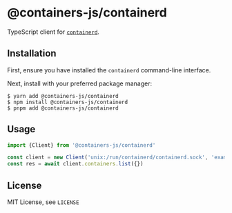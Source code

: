 # @containers-js/containerd

TypeScript client for [`containerd`](https://github.com/containerd/containerd).

## Installation

First, ensure you have installed the `containerd` command-line interface.

Next, install with your preferred package manager:

```shell
$ yarn add @containers-js/containerd
$ npm install @containers-js/containerd
$ pnpm add @containers-js/containerd
```

## Usage

```typescript
import {Client} from '@containers-js/containerd'

const client = new Client('unix:/run/containerd/containerd.sock', 'example-namespace')
const res = await client.containers.list({})
```

## License

MIT License, see `LICENSE`
